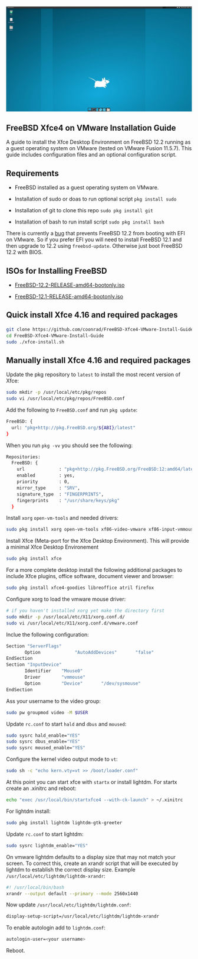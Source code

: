 ![xfce4-freebsd.jpg](xfce4-freebsd.jpg)

## FreeBSD Xfce4 on VMware Installation Guide

A guide to install the Xfce Desktop Environment on FreeBSD 12.2 running as a guest operating system on VMware (tested on VMware Fusion 11.5.7). This guide includes configuration files and an optional configuration script.

## Requirements

* FreeBSD installed as a guest operating system on VMware.

* Installation of sudo or doas to run optional script `pkg install sudo`

* Installation of git to clone this repo `sudo pkg install git`

* Installation of bash to run install script `sudo pkg install bash`

There is currently a [bug](https://bugs.freebsd.org/bugzilla/show_bug.cgi?id=251866) that prevents FreeBSD 12.2 from booting with EFI on VMware. So if you prefer EFI you will need to install FreeBSD 12.1 and then upgrade to 12.2 using `freebsd-update`. Otherwise just boot FreeBSD 12.2 with BIOS.

## ISOs for Installing FreeBSD

* [FreeBSD-12.2-RELEASE-amd64-bootonly.iso](https://download.freebsd.org/ftp/releases/amd64/amd64/ISO-IMAGES/12.2/FreeBSD-12.2-RELEASE-amd64-bootonly.iso "FreeBSD-12.2-RELEASE-amd64-bootonly.iso")

* [FreeBSD-12.1-RELEASE-amd64-bootonly.iso](https://download.freebsd.org/ftp/releases/amd64/amd64/ISO-IMAGES/12.1/FreeBSD-12.1-RELEASE-amd64-bootonly.iso "FreeBSD-12.1-RELEASE-amd64-bootonly.iso")

## Quick install Xfce 4.16 and required packages

```bash
git clone https://github.com/coonrad/FreeBSD-Xfce4-VMware-Install-Guide.git
cd FreeBSD-Xfce4-VMware-Install-Guide
sudo ./xfce-install.sh
```

## Manually install Xfce 4.16 and required packages

Update the pkg repository to `latest` to install the most recent version of Xfce:

```bash
sudo mkdir -p /usr/local/etc/pkg/repos
sudo vi /usr/local/etc/pkg/repos/FreeBSD.conf
```

Add the following to `FreeBSD.conf` and run `pkg update`:

```bash
FreeBSD: {
  url: "pkg+http://pkg.FreeBSD.org/${ABI}/latest"
}
```

When you run `pkg -vv` you should see the following:

```bash
Repositories:
  FreeBSD: {
    url             : "pkg+http://pkg.FreeBSD.org/FreeBSD:12:amd64/latest",
    enabled         : yes,
    priority        : 0,
    mirror_type     : "SRV",
    signature_type  : "FINGERPRINTS",
    fingerprints    : "/usr/share/keys/pkg"
  }
```

Install `xorg` `open-vm-tools` and needed drivers:

```bash
sudo pkg install xorg open-vm-tools xf86-video-vmware xf86-input-vmmouse
```

Install Xfce (Meta-port for the Xfce Desktop Environment). This will provide a minimal Xfce Desktop Environement

```bash
sudo pkg install xfce
```

For a more complete desktop install the following additional packages to include Xfce plugins, office software, document viewer and browser:

```bash
sudo pkg install xfce4-goodies libreoffice atril firefox
```

Configure xorg to load the vmware mouse driver:

```bash
# if you haven't installed xorg yet make the directory first
sudo mkdir -p /usr/local/etc/X11/xorg.conf.d/
sudo vi /usr/local/etc/X11/xorg.conf.d/vmware.conf
```

Inclue the following configuration:

```bash
Section "ServerFlags"
       Option             "AutoAddDevices"       "false"
EndSection
Section "InputDevice"
       Identifier    "Mouse0"
       Driver        "vmmouse"
       Option        "Device"       "/dev/sysmouse"
EndSection
```

Ass your username to the video group:

```bash
sudo pw groupmod video -M $USER
```

Update `rc.conf` to start `hald` and `dbus` and `moused`:

```bash
sudo sysrc hald_enable="YES"
sudo sysrc dbus_enable="YES"
sudo sysrc moused_enable="YES"
```

Configure the kernel video output mode to `vt`:

```bash
sudo sh -c "echo kern.vty=vt >> /boot/loader.conf"
```

At this point you can start xfce with `startx` or install lightdm. For startx create an .xinitrc and reboot:

```bash
echo "exec /usr/local/bin/startxfce4 --with-ck-launch" > ~/.xinitrc
```

For lightdm install:

```bash
sudo pkg install lightdm lightdm-gtk-greeter
```

Update `rc.conf` to start lightdm:

```bash
sudo sysrc lightdm_enable="YES"
```

On vmware lightdm defaults to a display size that may not match your screen. To correct this, create an xrandr script that will be executed by lightdm to establish the correct display size. Example `/usr/local/etc/lightdm/lightdm-xrandr`:

```bash
#! /usr/local/bin/bash
xrandr --output default --primary --mode 2560x1440
```

Now update `/usr/local/etc/lightdm/lightdm.conf`:

```bash
display-setup-script=/usr/local/etc/lightdm/lightdm-xrandr
```

To enable autologin add to `lightdm.conf`:

```bash
autologin-user=<your username>
```

Reboot.
